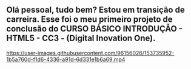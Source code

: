 ## Olá pessoal, tudo bem? Estou em transição de carreira. Esse foi o meu primeiro projeto de conclusão do CURSO BÁSICO INTRODUÇÃO - HTML5 - CC3 - (Digital Inovation One).


https://user-images.githubusercontent.com/96156026/153735952-1b5a760d-f1d6-4336-a91d-6d331e1b6a69.mp4


